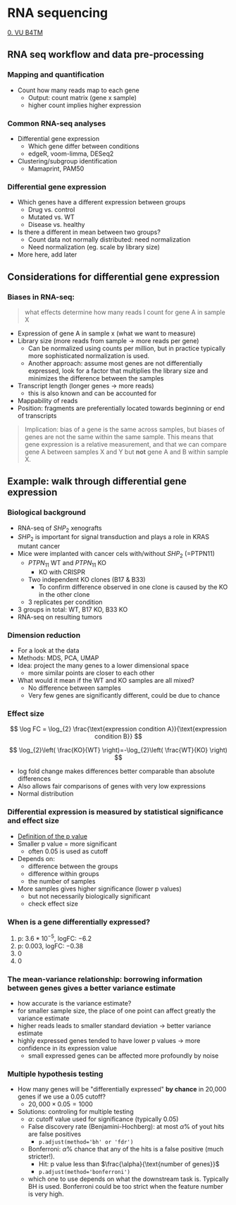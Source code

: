 # RNA sequencing

[0. VU B4TM](Machine%20Learning/VU%20Bioinformatics%20for%20Translational%20Medicine/0.%20VU%20B4TM.md)

## RNA seq workflow and data pre-processing

### Mapping and quantification

- Count how many reads map to each gene
	- Output: count matrix (gene x sample)
	- higher count implies higher expression

### Common RNA-seq analyses

- Differential gene expression
	- Which gene differ between conditions
	- edgeR, voom-limma, DESeq2
- Clustering/subgroup identification
	- Mamaprint, PAM50

### Differential gene expression

- Which genes have a different expression between groups
	- Drug vs. control
	- Mutated vs. WT
	- Disease vs. healthy
- Is there a different in mean between two groups?
	- Count data not normally distributed: need normalization
	- Need normalization (eg. scale by library size)
- More here, add later

## Considerations for differential gene expression

### Biases in RNA-seq: 

> what effects determine how many reads I count for gene A in sample X

- Expression of gene A in sample x (what we want to measure)
- Library size (more reads from sample -> more reads per gene)
	- Can be normalized using counts per million, but in practice typically more sophisticated normalization is used.
	- Another approach: assume most genes are not differentially expressed, look for a factor that multiplies the library size and  minimizes the difference between the samples
- Transcript length (longer genes -> more reads)
	- this is also known and can be accounted for
- Mappability of reads
- Position: fragments are preferentially located towards beginning or end of transcripts

> Implication: bias of a gene is the same across samples, but biases of genes are not the same within the same sample. This means that gene expression is a relative measurement, and that we can compare gene A between samples X and Y but **not** gene A and B within sample X.

## Example: walk through differential gene expression

### Biological background

- RNA-seq of $SHP_{2}$ xenografts
- $SHP_{2}$ is important for signal transduction and plays a role in KRAS mutant cancer
- Mice were implanted with cancer cels with/without $SHP_{2}$ (=PTPN11)
	- $PTPN_{11}$ WT and $PTPN_{11}$ KO
		- KO with CRISPR
	- Two independent KO clones (B17 & B33)
		- To confirm difference observed in one clone is caused by the KO in the other clone
	- 3 replicates per condition
- 3 groups in total: WT, B17 KO, B33 KO
- RNA-seq on resulting tumors

### Dimension reduction

- For a look at the data
- Methods: MDS, PCA, UMAP
- Idea: project the many genes to a lower dimensional space
	- more similar points are closer to each other
- What would it mean if the WT and KO samples are all mixed?
	- No difference between samples
	- Very few genes are significantly different, could be due to chance

### Effect size

$$
\log FC = \log_{2} \frac{\text{expression condition A}}{\text{expression condition B}}
$$

$$
\log_{2}\left( \frac{KO}{WT} \right)=-\log_{2}\left( \frac{WT}{KO} \right)
$$

- log fold change makes differences better comparable than absolute differences
- Also allows fair comparisons of genes with very low expressions
- Normal distribution

### Differential expression is measured by statistical significance and effect size

- [Definition of the p value](Machine%20Learning/VU%20Biosystems%20Data%20Analysis/2.%20VU%20BDA%20Preprocessing.md#Definition%20of%20the%20p%20value)
- Smaller p value = more significant
	- often 0.05 is used as cutoff
- Depends on:
	- difference between the groups
	- difference within groups
	- the number of samples
- More samples gives higher significance (lower p values)
	- but not necessarily biologically significant
	- check effect size

### When is a gene differentially expressed?

1. p: $3.6*10^{-5}$, logFC: $-6.2$
2. p: $0.003$, logFC: $-0.38$
3. 0
4. 0

### The mean-variance relationship: borrowing information between genes gives a better variance estimate

- how accurate is the variance estimate?
- for smaller sample size, the place of one point can affect greatly the variance estimate
- higher reads leads to smaller standard deviation -> better variance estimate
- highly expressed genes tended to have lower p values -> more confidence in its expression value
	- small expressed genes can be affected more profoundly by noise

### Multiple hypothesis testing

- How many genes will be "differentially expressed" **by chance** in 20,000 genes if we use a 0.05 cutoff?
	- $20,000 \times 0.05=1000$
- Solutions: controling for multiple testing
	- $\alpha$: cutoff value used for significance (typically 0.05)
	- False discovery rate (Benjamini-Hochberg): at most $\alpha \%$ of yout hits are false positives
		- `p.adjust(method='bh' or 'fdr')`
	- Bonferroni: $\alpha \%$ chance that any of the hits is a false positive (much stricter!). 
		- Hit: p value less than $\frac{\alpha}{\text{number of genes}}$ 
		- `p.adjust(method='bonferroni')`
	- which one to use depends on what the downstream task is. Typically BH is used. Bonferroni could be too strict when the feature number is very high.


